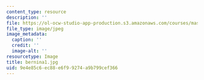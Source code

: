 ```yaml
---
content_type: resource
description: ''
file: https://ol-ocw-studio-app-production.s3.amazonaws.com/courses/mas-962-special-topics-new-textiles-spring-2010/9e4e85c6ec88e6f99274a9b799cef366_bernina1.jpg
file_type: image/jpeg
image_metadata:
  caption: ''
  credit: ''
  image-alt: ''
resourcetype: Image
title: bernina1.jpg
uid: 9e4e85c6-ec88-e6f9-9274-a9b799cef366
---
```

